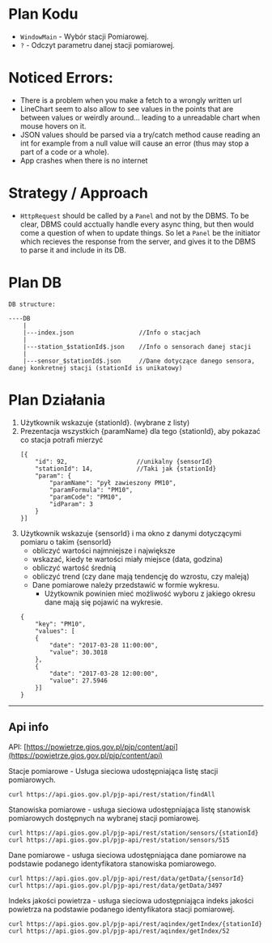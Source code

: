 
# Plan Kodu

- `WindowMain` - Wybór stacji Pomiarowej.
- `?` - Odczyt parametru danej stacji pomiarowej.

# Noticed Errors:

- There is a problem when you make a fetch to a wrongly written url
- LineChart seem to also allow to see values in the points that are between values or weirdly around... leading to a unreadable chart when mouse hovers on it.
- JSON values should be parsed via a try/catch method cause reading an int for example from a null value will cause an error (thus may stop a part of a code or a whole).
- App crashes when there is no internet

# Strategy / Approach

- `HttpRequest` should be called by a `Panel` and not by the DBMS. To be clear, DBMS could acctually handle every async thing, but then would come a question of when to update things. So let a `Panel` be the initiator which recieves the response from the server, and gives it to the DBMS to parse it and include in its DB. 


# Plan DB

```
DB structure:

----DB
    |
    |---index.json                  //Info o stacjach
    |
    |---station_$stationId$.json    //Info o sensorach danej stacji
    |
    |---sensor_$stationId$.json     //Dane dotyczące danego sensora, danej konkretnej stacji (stationId is unikatowy)
```

# Plan Działania

1. Użytkownik wskazuje {stationId}. (wybrane z listy)
2. Prezentacja wszystkich {paramName} dla tego {stationId}, aby pokazać co stacja potrafi mierzyć
    ```
    [{
        "id": 92,                   //unikalny {sensorId}
        "stationId": 14,            //Taki jak {stationId}
        "param": {
            "paramName": "pył zawieszony PM10",
            "paramFormula": "PM10",
            "paramCode": "PM10",
            "idParam": 3
        }
    }]
    ```
3. Użytkownik wskazuje {sensorId} i ma okno z danymi dotyczącymi pomiaru o takim {sensorId}
    - obliczyć wartości najmniejsze i największe
    - wskazać, kiedy te wartości miały miejsce (data, godzina)
    - obliczyć wartość średnią
    - obliczyć trend (czy dane mają tendencję do wzrostu, czy maleją)
    - Dane pomiarowe należy przedstawić w formie wykresu.
        - Użytkownik powinien mieć możliwość wyboru z jakiego okresu dane mają się pojawić na wykresie.
    ```
    {
        "key": "PM10",
        "values": [
        {
            "date": "2017-03-28 11:00:00",
            "value": 30.3018
        },
        {
            "date": "2017-03-28 12:00:00",
            "value": 27.5946
        }]
    }
    ```

---
## Api info

API: [https://powietrze.gios.gov.pl/pjp/content/api](https://powietrze.gios.gov.pl/pjp/content/api)

Stacje pomiarowe - Usługa sieciowa udostępniająca listę stacji pomiarowych.
```
curl https://api.gios.gov.pl/pjp-api/rest/station/findAll
```

Stanowiska pomiarowe - usługa sieciowa udostępniająca listę stanowisk pomiarowych dostępnych na wybranej stacji pomiarowej.
```
curl https://api.gios.gov.pl/pjp-api/rest/station/sensors/{stationId}
curl https://api.gios.gov.pl/pjp-api/rest/station/sensors/515
```

Dane pomiarowe - usługa sieciowa udostępniająca dane pomiarowe na podstawie podanego identyfikatora stanowiska pomiarowego.
```
curl https://api.gios.gov.pl/pjp-api/rest/data/getData/{sensorId}
curl https://api.gios.gov.pl/pjp-api/rest/data/getData/3497
```


Indeks jakości powietrza - usługa sieciowa udostępniająca indeks jakości powietrza na podstawie podanego identyfikatora stacji pomiarowej.

```
curl https://api.gios.gov.pl/pjp-api/rest/aqindex/getIndex/{stationId}
curl https://api.gios.gov.pl/pjp-api/rest/aqindex/getIndex/52
```